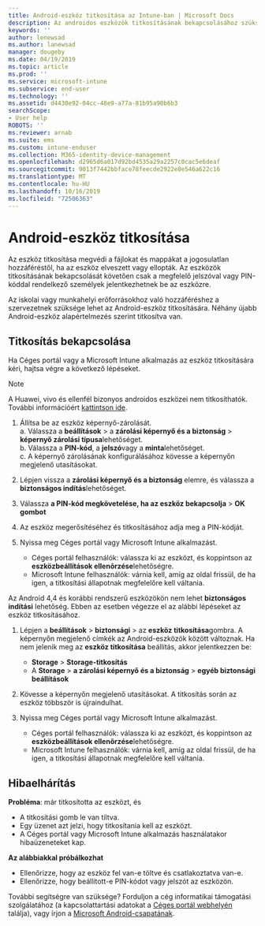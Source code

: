 ```yaml
---
title: Android-eszköz titkosítása az Intune-ban | Microsoft Docs
description: Az androidos eszközök titkosításának bekapcsolásához szükséges lépések az Intune-ban
keywords: ''
author: lenewsad
ms.author: lanewsad
manager: dougeby
ms.date: 04/19/2019
ms.topic: article
ms.prod: ''
ms.service: microsoft-intune
ms.subservice: end-user
ms.technology: ''
ms.assetid: d4430e92-04cc-48e9-a77a-81b95a90b6b3
searchScope:
- User help
ROBOTS: ''
ms.reviewer: arnab
ms.suite: ems
ms.custom: intune-enduser
ms.collection: M365-identity-device-management
ms.openlocfilehash: d2965d6a017d92bd4535a29a2257c0cac5e6deaf
ms.sourcegitcommit: 9013f7442bbface78feecde2922e8e546a622c16
ms.translationtype: MT
ms.contentlocale: hu-HU
ms.lasthandoff: 10/16/2019
ms.locfileid: "72506363"
---
```

# <a name="encrypting-your-android-device"></a>Android-eszköz titkosítása

Az eszköz titkosítása megvédi a fájlokat és mappákat a jogosulatlan hozzáféréstől, ha az eszköz elveszett vagy ellopták. Az eszközök titkosításának bekapcsolását követően csak a megfelelő jelszóval vagy PIN-kóddal rendelkező személyek jelentkezhetnek be az eszközre. 

Az iskolai vagy munkahelyi erőforrásokhoz való hozzáféréshez a szervezetnek szüksége lehet az Android-eszköz titkosítására. Néhány újabb Android-eszköz alapértelmezés szerint titkosítva van.  

## <a name="turn-on-encryption"></a>Titkosítás bekapcsolása

Ha Céges portál vagy a Microsoft Intune alkalmazás az eszköz titkosítására kéri, hajtsa végre a következő lépéseket. 

> [!Note]
> A Huawei, vivo és ellenfél bizonyos androidos eszközei nem titkosíthatók. További információért [kattintson ide](your-device-appears-encrypted-but-cp-says-otherwise-android.md).  

1. Állítsa be az eszköz képernyő-zárolását.  
    a. Válassza a **beállítások** > a **zárolási képernyő és a biztonság** > **képernyő zárolási típusa**lehetőséget.  
    b. Válassza a **PIN-kód**, a **jelszó**vagy a **minta**lehetőséget.  
    c. A képernyő zárolásának konfigurálásához kövesse a képernyőn megjelenő utasításokat.  

2. Lépjen vissza a **zárolási képernyő és a biztonság** elemre, és válassza a **biztonságos indítás**lehetőséget.
3. Válassza **a PIN-kód megkövetelése, ha az eszköz bekapcsolja** > **OK gombot**
4. Az eszköz megerősítéséhez és titkosításához adja meg a PIN-kódját.
5. Nyissa meg Céges portál vagy Microsoft Intune alkalmazást.
    * Céges portál felhasználók: válassza ki az eszközt, és koppintson az **eszközbeállítások ellenõrzése**lehetőségre. 
    * Microsoft Intune felhasználók: várnia kell, amíg az oldal frissül, de ha igen, a titkosítási állapotnak megfelelőre kell váltania.  

Az Android 4,4 és korábbi rendszerű eszközökön nem lehet **biztonságos indítási** lehetőség. Ebben az esetben végezze el az alábbi lépéseket az eszköz titkosításához.

1. Lépjen a **beállítások** > **biztonsági** > az **eszköz titkosítása**gombra. A képernyőn megjelenő címkék az Android-eszközök között változnak. Ha nem jelenik meg az **eszköz titkosítása** beállítás, akkor jelentkezzen be:
    * **Storage** > **Storage-titkosítás**
    * A **Storage** > **a zárolási képernyő és a biztonság** > **egyéb biztonsági beállítások** 

2. Kövesse a képernyőn megjelenő utasításokat. A titkosítás során az eszköz többször is újraindulhat.
3. Nyissa meg Céges portál vagy Microsoft Intune alkalmazást.
    * Céges portál felhasználók: válassza ki az eszközt, és koppintson az **eszközbeállítások ellenõrzése**lehetőségre.  
    * Microsoft Intune felhasználók: várnia kell, amíg az oldal frissül, de ha igen, a titkosítási állapotnak megfelelőre kell váltania.

## <a name="troubleshoot"></a>Hibaelhárítás  
**Probléma**: már titkosította az eszközt, és

- A titkosítási gomb le van tiltva.
- Egy üzenet azt jelzi, hogy titkosítania kell az eszközt.
- A Céges portál vagy Microsoft Intune alkalmazás használatakor hibaüzeneteket kap.

**Az alábbiakkal próbálkozhat**

- Ellenőrizze, hogy az eszköz fel van-e töltve és csatlakoztatva van-e.  
- Ellenőrizze, hogy beállított-e PIN-kódot vagy jelszót az eszközön.  

További segítségre van szüksége? Forduljon a cég informatikai támogatási szolgálatához (a kapcsolattartási adatokat a [Céges portál webhelyén](https://go.microsoft.com/fwlink/?linkid=2010980) találja), vagy írjon a <a href="mailto:wintunedroidfbk@microsoft.com?subject=I'm having trouble with encryption on my Android device&body=Describe the issue you're experiencing here.">Microsoft Android-csapatának</a>.  
